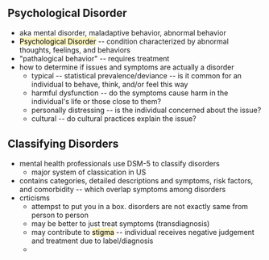 ## Psychological Disorder
- aka mental disorder, maladaptive behavior, abnormal behavior
- <mark style="background: #FFF3A3A6;">Psychological Disorder</mark> -- condition characterized by abnormal thoughts, feelings, and behaviors
- "pathalogical behavior"  -- requires treatment
- how to determine if issues and symptoms are actually a disorder
	- typical -- statistical prevalence/deviance -- is it common for an individual to behave, think, and/or feel this way
	- harmful dysfunction -- do the symptoms cause harm in the individual's life or those close to them?
	- personally distressing -- is the individual concerned about the issue?
	- cultural -- do cultural practices explain the issue?

## Classifying Disorders
* mental health professionals use DSM-5 to classify disorders
	* major system of classication in US
* contains categories, detailed descriptions and symptoms, risk factors, and comorbidity -- which overlap symptoms among disorders
* crticisms
	* attempst to put you in a box. disorders are not exactly same from person to person
	* may be better to just treat symptoms (transdiagnosis)
	* may contribute to <mark style="background: #FFF3A3A6;">stigma</mark> -- individual receives negative judgement and treatment due to label/diagnosis
	* 